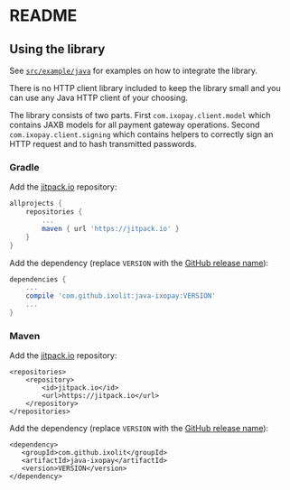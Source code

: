 
# README

## Using the library

See [`src/example/java`](src/example/java) for examples on how to integrate the library.

There is no HTTP client library included to keep the library small and you can use any Java HTTP client of your choosing. 

The library consists of two parts.
First `com.ixopay.client.model` which contains JAXB models for all payment gateway operations.
Second `com.ixopay.client.signing` which contains helpers to correctly sign an HTTP request and to hash transmitted passwords.

### Gradle

Add the [jitpack.io](https://jitpack.io) repository:
```gradle
allprojects {
	repositories {
		...
		maven { url 'https://jitpack.io' }
	}
}
```

Add the dependency (replace `VERSION` with the [GitHub release name](https://github.com/ixolit/java-ixopay/releases)):
```gradle
dependencies {
	...
	compile 'com.github.ixolit:java-ixopay:VERSION'
	...
}
```

### Maven

Add the [jitpack.io](https://jitpack.io) repository:

```maven
<repositories>
	<repository>
	    <id>jitpack.io</id>
	    <url>https://jitpack.io</url>
	</repository>
</repositories>
```

Add the dependency (replace `VERSION` with the [GitHub release name](https://github.com/ixolit/java-ixopay/releases)):
 ```maven
<dependency>
    <groupId>com.github.ixolit</groupId>
    <artifactId>java-ixopay</artifactId>
    <version>VERSION</version>
</dependency>
```
